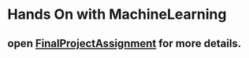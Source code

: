 # Hands On with MachineLearning

## open [FinalProjectAssignment](https://github.com/Shritesh99/MachineLearningHandsOn/blob/master/FinalProjectAssignment.ipynb) for more details.
